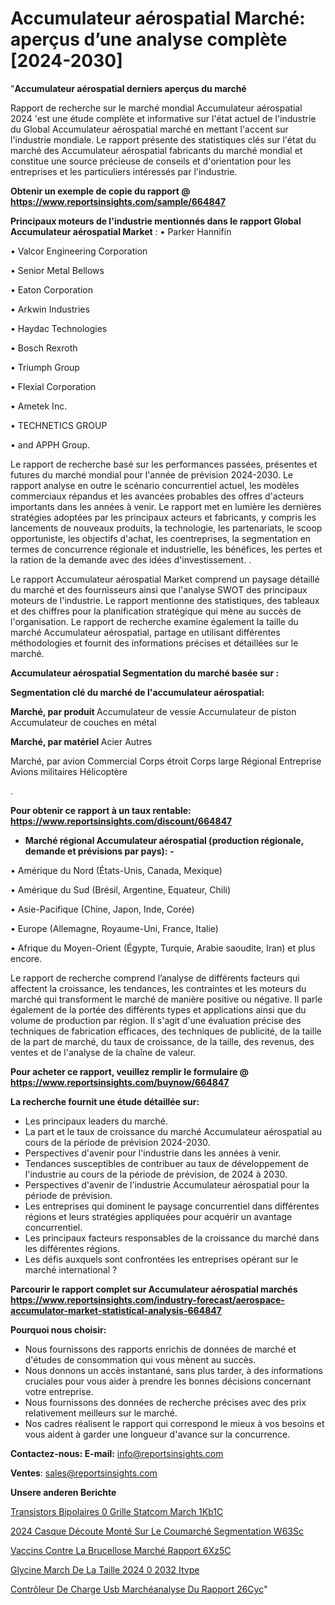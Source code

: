 # Accumulateur aérospatial Marché: aperçus d’une analyse complète [2024-2030]

"<strong>Accumulateur aérospatial derniers aperçus du marché</strong>

Rapport de recherche sur le marché mondial Accumulateur aérospatial 2024 'est une étude complète et informative sur l'état actuel de l'industrie du Global Accumulateur aérospatial marché en mettant l'accent sur l'industrie mondiale. Le rapport présente des statistiques clés sur l'état du marché des Accumulateur aérospatial fabricants du marché mondial et constitue une source précieuse de conseils et d'orientation pour les entreprises et les particuliers intéressés par l'industrie.

<strong>Obtenir un exemple de copie du rapport @ <a href=https://www.reportsinsights.com/sample/664847>https://www.reportsinsights.com/sample/664847</a></strong>

<strong>Principaux moteurs de l'industrie mentionnés dans le rapport Global Accumulateur aérospatial Market</strong> :
• Parker Hannifin

• Valcor Engineering Corporation

• Senior Metal Bellows

• Eaton Corporation

• Arkwin Industries

• Haydac Technologies

• Bosch Rexroth

• Triumph Group

• Flexial Corporation

• Ametek Inc.

• TECHNETICS GROUP

• and APPH Group.

Le rapport de recherche basé sur les performances passées, présentes et futures du marché mondial pour l'année de prévision 2024-2030. Le rapport analyse en outre le scénario concurrentiel actuel, les modèles commerciaux répandus et les avancées probables des offres d'acteurs importants dans les années à venir. Le rapport met en lumière les dernières stratégies adoptées par les principaux acteurs et fabricants, y compris les lancements de nouveaux produits, la technologie, les partenariats, le scoop opportuniste, les objectifs d'achat, les coentreprises, la segmentation en termes de concurrence régionale et industrielle, les bénéfices, les pertes et la ration de la demande avec des idées d'investissement. .

Le rapport Accumulateur aérospatial Market comprend un paysage détaillé du marché et des fournisseurs ainsi que l'analyse SWOT des principaux moteurs de l'industrie. Le rapport mentionne des statistiques, des tableaux et des chiffres pour la planification stratégique qui mène au succès de l'organisation. Le rapport de recherche examine également la taille du marché Accumulateur aérospatial, partage en utilisant différentes méthodologies et fournit des informations précises et détaillées sur le marché.

<strong>Accumulateur aérospatial Segmentation du marché basée sur :</strong>

<strong> Segmentation clé du marché de l'accumulateur aérospatial: </strong>

<strong> Marché, par produit </strong>
Accumulateur de vessie
Accumulateur de piston
Accumulateur de couches en métal

<strong> Marché, par matériel </strong>
Acier
Autres

Marché, par avion
Commercial
Corps étroit
Corps large
Régional
Entreprise
Avions militaires
Hélicoptère

.

<strong>Pour obtenir ce rapport à un taux rentable: <a href=https://www.reportsinsights.com/discount/664847>https://www.reportsinsights.com/discount/664847</a></strong>
<ul>
  <li><strong>Marché régional Accumulateur aérospatial (production régionale, demande et prévisions par pays): -</strong></li>
</ul>
• Amérique du Nord (États-Unis, Canada, Mexique)

• Amérique du Sud (Brésil, Argentine, Equateur, Chili)

• Asie-Pacifique (Chine, Japon, Inde, Corée)

• Europe (Allemagne, Royaume-Uni, France, Italie)

• Afrique du Moyen-Orient (Égypte, Turquie, Arabie saoudite, Iran) et plus encore.

Le rapport de recherche comprend l’analyse de différents facteurs qui affectent la croissance, les tendances, les contraintes et les moteurs du marché qui transforment le marché de manière positive ou négative. Il parle également de la portée des différents types et applications ainsi que du volume de production par région. Il s'agit d'une évaluation précise des techniques de fabrication efficaces, des techniques de publicité, de la taille de la part de marché, du taux de croissance, de la taille, des revenus, des ventes et de l'analyse de la chaîne de valeur.

<strong>Pour acheter ce rapport, veuillez remplir le formulaire @   <a href=https://www.reportsinsights.com/buynow/664847>https://www.reportsinsights.com/buynow/664847</a></strong>

<strong>La recherche fournit une étude détaillée sur:</strong>
<ul>
  <li>Les principaux leaders du marché.</li>
  <li>La part et le taux de croissance du marché Accumulateur aérospatial au cours de la période de prévision 2024-2030.</li>
  <li>Perspectives d'avenir pour l'industrie dans les années à venir.</li>
  <li>Tendances susceptibles de contribuer au taux de développement de l'industrie au cours de la période de prévision, de 2024 à 2030.</li>
  <li>Perspectives d'avenir de l'industrie Accumulateur aérospatial pour la période de prévision.</li>
  <li>Les entreprises qui dominent le paysage concurrentiel dans différentes régions et leurs stratégies appliquées pour acquérir un avantage concurrentiel.</li>
  <li>Les principaux facteurs responsables de la croissance du marché dans les différentes régions.</li>
  <li>Les défis auxquels sont confrontées les entreprises opérant sur le marché international ?</li>
</ul>

<strong>Parcourir le rapport complet sur Accumulateur aérospatial marchés <a href=https://www.reportsinsights.com/industry-forecast/aerospace-accumulator-market-statistical-analysis-664847>https://www.reportsinsights.com/industry-forecast/aerospace-accumulator-market-statistical-analysis-664847</a></strong>

<strong>Pourquoi nous choisir:</strong>
<ul>
  <li>Nous fournissons des rapports enrichis de données de marché et d'études de consommation qui vous mènent au succès.</li>
  <li>Nous donnons un accès instantané, sans plus tarder, à des informations cruciales pour vous aider à prendre les bonnes décisions concernant votre entreprise.</li>
  <li>Nous fournissons des données de recherche précises avec des prix relativement meilleurs sur le marché.</li>
  <li>Nos cadres réalisent le rapport qui correspond le mieux à vos besoins et vous aident à garder une longueur d'avance sur la concurrence.</li>
</ul>
<strong>Contactez-nous:
</strong><strong>E-mail:</strong> <a href=mailto:info@reportsinsights.com>info@reportsinsights.com</a>

<strong>Ventes</strong>: <a href=mailto:sales@reportsinsights.com>sales@reportsinsights.com</a>

<strong>Unsere anderen Berichte</strong>

<a href=https://www.linkedin.com/pulse/transistors-bipolaires-%C3%A0-grille-statcom-march%C3%A9-1kb1c/>Transistors Bipolaires  0 Grille Statcom March 1Kb1C</a>

<a href=https://www.linkedin.com/pulse/2024-casque-découte-monté-sur-le-coumarché-segmentation-w63sc/>2024 Casque Découte Monté Sur Le Coumarché Segmentation W63Sc</a>

<a href=https://www.linkedin.com/pulse/vaccins-contre-la-brucellose-marché-rapport-6xz5c/>Vaccins Contre La Brucellose Marché Rapport 6Xz5C</a>

<a href=https://www.linkedin.com/pulse/glycine-march%C3%A9-de-la-taille-2024-%C3%A0-2032-itvpe/>Glycine March De La Taille 2024  0 2032 Itvpe</a>

<a href=https://www.linkedin.com/pulse/contrôleur-de-charge-usb-marchéanalyse-du-rapport-26cyc/>Contrôleur De Charge Usb Marchéanalyse Du Rapport 26Cyc</a>"
